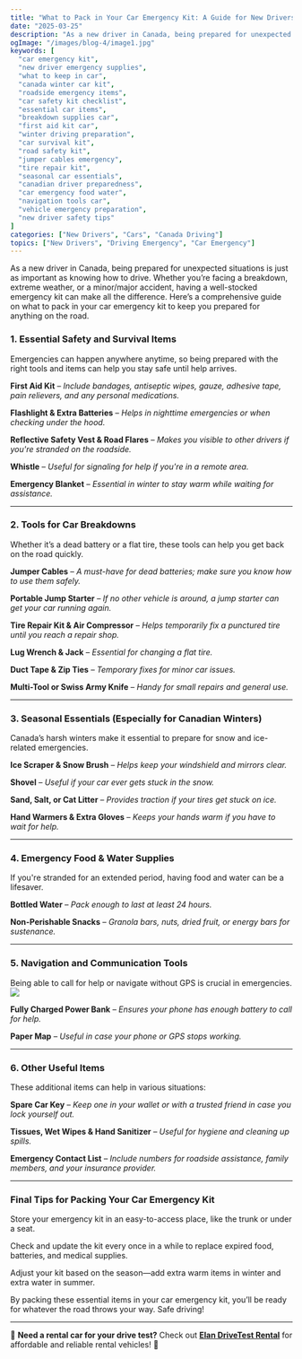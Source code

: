 ```yaml
---
title: "What to Pack in Your Car Emergency Kit: A Guide for New Drivers!"
date: "2025-03-25"
description: "As a new driver in Canada, being prepared for unexpected situations is just as important as knowing how to drive."
ogImage: "/images/blog-4/image1.jpg"
keywords: [
  "car emergency kit", 
  "new driver emergency supplies", 
  "what to keep in car", 
  "canada winter car kit", 
  "roadside emergency items", 
  "car safety kit checklist", 
  "essential car items", 
  "breakdown supplies car", 
  "first aid kit car", 
  "winter driving preparation", 
  "car survival kit", 
  "road safety kit", 
  "jumper cables emergency", 
  "tire repair kit", 
  "seasonal car essentials", 
  "canadian driver preparedness", 
  "car emergency food water", 
  "navigation tools car", 
  "vehicle emergency preparation", 
  "new driver safety tips"
]
categories: ["New Drivers", "Cars", "Canada Driving"]
topics: ["New Drivers", "Driving Emergency", "Car Emergency"]
---
```


As a new driver in Canada, being prepared for unexpected situations is just as important as knowing how to drive. Whether you’re facing a breakdown, extreme weather, or a minor/major accident, having a well-stocked emergency kit can make all the difference. Here’s a comprehensive guide on what to pack in your car emergency kit to keep you prepared for anything on the road.

### **1\. Essential Safety and Survival Items**

Emergencies can happen anywhere anytime, so being prepared with the right tools and items can help you stay safe until help arrives.

**First Aid Kit** – *Include bandages, antiseptic wipes, gauze, adhesive tape, pain relievers, and any personal medications.*

**Flashlight & Extra Batteries** – *Helps in nighttime emergencies or when checking under the hood.*

**Reflective Safety Vest & Road Flares** – *Makes you visible to other drivers if you're stranded on the roadside.*

**Whistle** – *Useful for signaling for help if you're in a remote area.*

**Emergency Blanket** – *Essential in winter to stay warm while waiting for assistance.*

---

### **2\. Tools for Car Breakdowns**

Whether it’s a dead battery or a flat tire, these tools can help you get back on the road quickly.

**Jumper Cables** – *A must-have for dead batteries; make sure you know how to use them safely.*

**Portable Jump Starter** – *If no other vehicle is around, a jump starter can get your car running again.*

**Tire Repair Kit & Air Compressor** – *Helps temporarily fix a punctured tire until you reach a repair shop.*

**Lug Wrench & Jack** – *Essential for changing a flat tire.*

**Duct Tape & Zip Ties** – *Temporary fixes for minor car issues.*

**Multi-Tool or Swiss Army Knife** – *Handy for small repairs and general use.*

---

### **3\. Seasonal Essentials (Especially for Canadian Winters)**

Canada’s harsh winters make it essential to prepare for snow and ice-related emergencies.

**Ice Scraper & Snow Brush** – *Helps keep your windshield and mirrors clear.*

**Shovel** – *Useful if your car ever gets stuck in the snow.*

**Sand, Salt, or Cat Litter** – *Provides traction if your tires get stuck on ice.*

**Hand Warmers & Extra Gloves** – *Keeps your hands warm if you have to wait for help.*

---

### **4\. Emergency Food & Water Supplies**

If you're stranded for an extended period, having food and water can be a lifesaver.

**Bottled Water** – *Pack enough to last at least 24 hours.*

**Non-Perishable Snacks** – *Granola bars, nuts, dried fruit, or energy bars for sustenance.*

---

### **5\. Navigation and Communication Tools**

Being able to call for help or navigate without GPS is crucial in emergencies.*![](/images/blog-4/image2.jpg)*

**Fully Charged Power Bank** – *Ensures your phone has enough battery to call for help.*

**Paper Map** – *Useful in case your phone or GPS stops working.*

---

### **6\. Other Useful Items**

These additional items can help in various situations:

**Spare Car Key** – *Keep one in your wallet or with a trusted friend in case you lock yourself out.*

**Tissues, Wet Wipes & Hand Sanitizer** – *Useful for hygiene and cleaning up spills.*

**Emergency Contact List** – *Include numbers for roadside assistance, family members, and your insurance provider.*

---

### **Final Tips for Packing Your Car Emergency Kit**

Store your emergency kit in an easy-to-access place, like the trunk or under a seat.

Check and update the kit every once in a while to replace expired food, batteries, and medical supplies.

Adjust your kit based on the season—add extra warm items in winter and extra water in summer.

By packing these essential items in your car emergency kit, you’ll be ready for whatever the road throws your way. Safe driving\! 

---

🚗 **Need a rental car for your drive test?** Check out **[Elan DriveTest Rental](https://www.elanroadtestrental.ca/)** for affordable and reliable rental vehicles! 🚗